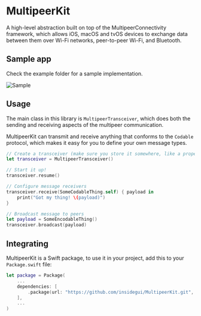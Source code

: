 # MultipeerKit

A high-level abstraction built on top of the MultipeerConnectivity framework, which allows iOS, macOS and tvOS devices to exchange data between them over Wi-Fi networks, peer-to-peer Wi-Fi, and Bluetooth.

## Sample app

Check the example folder for a sample implementation.

![Sample](../assets/demo.gif?raw=true)

## Usage

The main class in this library is `MultipeerTransceiver`, which does both the sending and receiving aspects of the multipeer communication.

MultipeerKit can transmit and receive anything that conforms to the `Codable` protocol, which makes it easy for you to define your own message types.

```swift
// Create a transceiver (make sure you store it somewhere, like a property)
let transceiver = MultipeerTransceiver()

// Start it up!
transceiver.resume()

// Configure message receivers
transceiver.receive(SomeCodableThing.self) { payload in
	print("Got my thing! \(payload)")
}

// Broadcast message to peers
let payload = SomeEncodableThing()
transceiver.broadcast(payload)
```

## Integrating

MultipeerKit is a Swift package, to use it in your project, add this to your `Package.swift` file:

```swift
let package = Package(
    ...
    dependencies: [
        .package(url: "https://github.com/insidegui/MultipeerKit.git", from: "0.1.0")
    ],
    ...
)
```